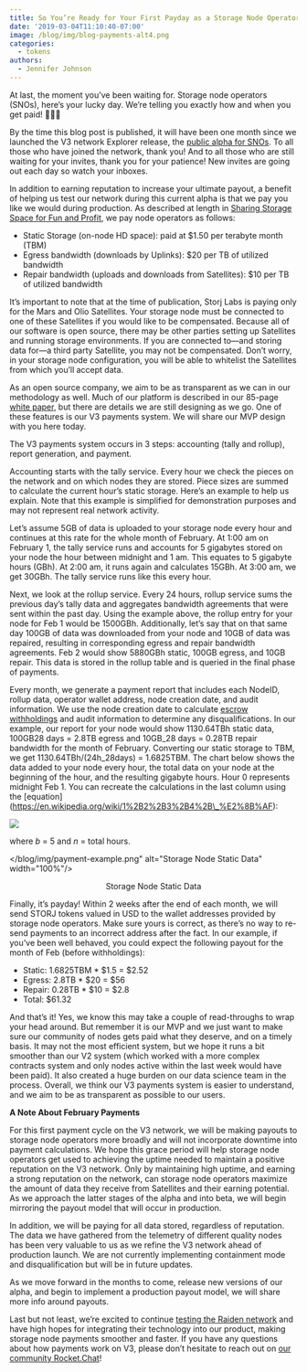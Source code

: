 ```yaml
---
title: So You’re Ready for Your First Payday as a Storage Node Operator
date: '2019-03-04T11:10:40-07:00'
image: /blog/img/blog-payments-alt4.png
categories:
  - tokens
authors:
  - Jennifer Johnson
---
```

At last, the moment you’ve been waiting for. Storage node operators (SNOs), here’s your lucky day. We’re telling you exactly how and when you get paid! 💸💸💸

By the time this blog post is published, it will have been one month since we launched the V3 network Explorer release, the [public alpha for SNOs](https://storj.io/blog/2019/02/announcing-the-storj-v3-explorer-release/). To all those who have joined the network, thank you! And to all those who are still waiting for your invites, thank you for your patience! New invites are going out each day so watch your inboxes. 

In addition to earning reputation to increase your ultimate payout, a benefit of helping us test our network during this current alpha is that we pay you like we would during production. As described at length in [Sharing Storage Space for Fun and Profit](https://storj.io/blog/2019/01/sharing-storage-space-for-fun-and-profit/), we pay node operators as follows: 

* Static Storage (on-node HD space): paid at $1.50 per terabyte month (TBM) 
* Egress bandwidth (downloads by Uplinks): $20 per TB of utilized bandwidth 
* Repair bandwidth (uploads and downloads from Satellites): $10 per TB of utilized bandwidth 

It’s important to note that at the time of publication, Storj Labs is paying only for the Mars and Olio Satellites. Your storage node must be connected to one of these Satellites if you would like to be compensated. Because all of our software is open source, there may be other parties setting up Satellites and running storage environments. If you are connected to—and storing data for—a third party Satellite, you may not be compensated. Don’t worry, in your storage node configuration, you will be able to whitelist the Satellites from which you’ll accept data.

As an open source company, we aim to be as transparent as we can in our methodology as well. Much of our platform is described in our 85-page [white paper](https://storj.io/white-paper), but there are details we are still designing as we go. One of these features is our V3 payments system. We will share our MVP design with you here today. 

The V3 payments system occurs in 3 steps: accounting (tally and rollup), report generation, and payment. 

Accounting starts with the tally service. Every hour we check the pieces on the network and on which nodes they are stored. Piece sizes are summed to calculate the current hour’s static storage. Here’s an example to help us explain. Note that this example is simplified for demonstration purposes and may not represent real network activity. 

Let’s assume 5GB of data is uploaded to your storage node every hour and continues at this rate for the whole month of February. At 1:00 am on February 1, the tally service runs and accounts for 5 gigabytes stored on your node the hour between midnight and 1 am. This equates to 5 gigabyte hours (GBh). At 2:00 am, it runs again and calculates 15GBh. At 3:00 am, we get 30GBh. The tally service runs like this every hour. 

Next, we look at the rollup service. Every 24 hours, rollup service sums the previous day’s tally data and aggregates bandwidth agreements that were sent within the past day. Using the example above, the rollup entry for your node for Feb 1 would be 1500GBh. Additionally, let’s say that on that same day 100GB of data was downloaded from your node and 10GB of data was repaired, resulting in corresponding egress and repair bandwidth agreements. Feb 2 would show 5880GBh static, 100GB egress, and 10GB repair. This data is stored in the rollup table and is queried in the final phase of payments.

Every month, we generate a payment report that includes each NodeID, rollup data, operator wallet address, node creation date, and audit information. We use the node creation date to calculate [escrow withholdings](https://storj.io/blog/2019/01/sharing-storage-space-for-fun-and-profit/) and audit information to determine any disqualifications. In our example, our report for your node would show 1130.64TBh static data, 100GB28 days = 2.8TB egress and 10GB_28 days = 0.28TB repair bandwidth for the month of February. Converting our static storage to TBM, we get 1130.64TBh/(24h\_28days) = 1.6825TBM. The chart below shows the data added to your node every hour, the total data on your node at the beginning of the hour, and the resulting gigabyte hours. Hour 0 represents midnight Feb 1. You can recreate the calculations in the last column using the \[equation](https://en.wikipedia.org/wiki/1%2B2%2B3%2B4%2B\_%E2%8B%AF): 

![](/blog/img/paymentformula.png)

where _b_ = 5 and _n_ = total hours.

</blog/img/payment-example.png" alt="Storage Node Static Data" width="100%"/>
<p style="text-align: center;">Storage Node Static Data</p>

Finally, it’s payday! Within 2 weeks after the end of each month, we will send STORJ tokens valued in USD to the wallet addresses provided by storage node operators. Make sure yours is correct, as there’s no way to re-send payments to an incorrect address after the fact. In our example, if you’ve been well behaved, you could expect the following payout for the month of Feb (before withholdings): 

* Static: 1.6825TBM * $1.5 = $2.52 
* Egress: 2.8TB * $20 = $56 
* Repair: 0.28TB * $10 = $2.8 
* Total: $61.32 

And that’s it! Yes, we know this may take a couple of read-throughs to wrap your head around. But remember it is our MVP and we just want to make sure our community of nodes gets paid what they deserve, and on a timely basis. It may not the most efficient system, but we hope it runs a bit smoother than our V2 system (which worked with a more complex contracts system and only nodes active within the last week would have been paid). It also created a huge burden on our data science team in the process. Overall, we think our V3 payments system is easier to understand, and we aim to be as transparent as possible to our users.

**A Note About February Payments**

For this first payment cycle on the V3 network, we will be making payouts to storage node operators more broadly and will not incorporate downtime into payment calculations. We hope this grace period will help storage node operators get used to achieving the uptime needed to maintain a positive reputation on the V3 network. Only by maintaining high uptime, and earning a strong reputation on the network, can storage node operators maximize the amount of data they receive from Satellites and their earning potential. As we approach the latter stages of the alpha and into beta, we will begin mirroring the payout model that will occur in production. 

In addition, we will be paying for all data stored, regardless of reputation. The data we have gathered from the telemetry of different quality nodes has been very valuable to us as we refine the V3 network ahead of production launch. We are not currently implementing containment mode and disqualification but will be in future updates.

As we move forward in the months to come, release new versions of our alpha, and begin to implement a production payout model, we will share more info around payouts. 

Last but not least, we’re excited to continue [testing the Raiden network](https://storj.io/blog/2018/12/taking-payments-to-the-next-level-with-raiden/) and have high hopes for integrating their technology into our product, making storage node payments smoother and faster. If you have any questions about how payments work on V3, please don’t hesitate to reach out on [our community Rocket.Chat](https://storj.io/community/)!
